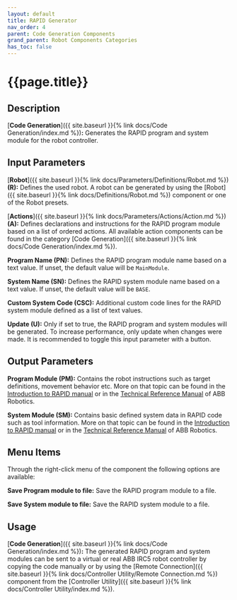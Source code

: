 ```yaml
---
layout: default
title: RAPID Generator
nav_order: 4
parent: Code Generation Components
grand_parent: Robot Components Categories
has_toc: false
---
```


# **{{page.title}}**

## **Description**

[**Code Generation**]({{ site.baseurl }}{% link docs/Code Generation/index.md %})**:** 
Generates the RAPID program and system module for the robot controller.

## **Input Parameters**

[**Robot**]({{ site.baseurl }}{% link docs/Parameters/Definitions/Robot.md %}) **(R):** Defines the used robot. A robot can be generated by using the [Robot]({{ site.baseurl }}{% link docs/Definitions/Robot.md %}) component or one of the Robot presets. 

[**Actions**]({{ site.baseurl }}{% link docs/Parameters/Actions/Action.md %}) **(A):** Defines declarations and instructions for the RAPID program module based on a list of ordered actions. All available action components can be found in the category [Code Generation]({{ site.baseurl }}{% link docs/Code Generation/index.md %}).

**Program Name (PN):** Defines the RAPID program module name based on a text value. If unset, the default value will be `MainModule`.

**System Name (SN):** Defines the RAPID system module name based on a text value. If unset, the default value will be `BASE`.

**Custom System Code (CSC):** Additional custom code lines for the RAPID system module defined as a list of text values. 

**Update (U):** Only if set to true, the RAPID program and system modules will be generated. To increase performance, only update when changes were made. It is recommended to toggle this input parameter with a button.  

## **Output Parameters**

**Program Module (PM):** Contains the robot instructions such as target definitions, movement behavior etc. More on that topic can be found in the [Introduction to RAPID manual](http://dl.icdst.org/pdfs/files3/db9fddeb58803077290aa2538c54333d.pdf) or in the [Technical Reference Manual](https://library.e.abb.com/public/688894b98123f87bc1257cc50044e809/Technical%20reference%20manual_RAPID_3HAC16581-1_revJ_en.pdf) of ABB Robotics. 

**System Module (SM):** Contains basic defined system data in RAPID code such as tool information. More on that topic can be found in the [Introduction to RAPID manual](http://dl.icdst.org/pdfs/files3/db9fddeb58803077290aa2538c54333d.pdf) or in the [Technical Reference Manual](https://library.e.abb.com/public/688894b98123f87bc1257cc50044e809/Technical%20reference%20manual_RAPID_3HAC16581-1_revJ_en.pdf) of ABB Robotics. 

## **Menu Items**

Through the right-click menu of the component the following options are available:

**Save Program module to file:** Save the RAPID program module to a file.

**Save System module to file:** Save the RAPID system module to a file.

## **Usage**

[**Code Generation**]({{ site.baseurl }}{% link docs/Code Generation/index.md %})**:** The generated RAPID program and system modules can be sent to a virtual or real ABB IRC5 robot controller by copying the code manually or by using the [Remote Connection]({{ site.baseurl }}{% link docs/Controller Utility/Remote Connection.md %}) component from the [Controller Utility]({{ site.baseurl }}{% link docs/Controller Utility/index.md %}).